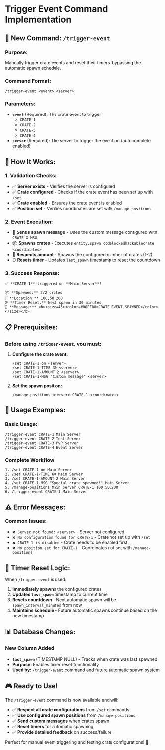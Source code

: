 # Trigger Event Command Implementation

## 🎯 **New Command: `/trigger-event`**

### **Purpose:**
Manually trigger crate events and reset their timers, bypassing the automatic spawn schedule.

### **Command Format:**
```
/trigger-event <event> <server>
```

### **Parameters:**
- **`event`** (Required): The crate event to trigger
  - `CRATE-1`
  - `CRATE-2` 
  - `CRATE-3`
  - `CRATE-4`
- **`server`** (Required): The server to trigger the event on (autocomplete enabled)

## 🔧 **How It Works:**

### **1. Validation Checks:**
- ✅ **Server exists** - Verifies the server is configured
- ✅ **Crate configured** - Checks if the crate event has been set up with `/set`
- ✅ **Crate enabled** - Ensures the crate event is enabled
- ✅ **Position set** - Verifies coordinates are set with `/manage-positions`

### **2. Event Execution:**
- 📢 **Sends spawn message** - Uses the custom message configured with `CRATE-X-MSG`
- 📦 **Spawns crates** - Executes `entity.spawn codelockedhackablecrate <coordinates>` 
- 🔢 **Respects amount** - Spawns the configured number of crates (1-2)
- ⏰ **Resets timer** - Updates `last_spawn` timestamp to reset the countdown

### **3. Success Response:**
```
✅ **CRATE-1** triggered on **Main Server**!

📦 **Spawned:** 2/2 crates
📍 **Location:** 100,50,200
⏰ **Timer Reset:** Next spawn in 30 minutes
💬 **Message:** <b><size=45><color=#00FF00>CRATE EVENT SPAWNED</color></size></b>
```

## 📋 **Prerequisites:**

### **Before using `/trigger-event`, you must:**

1. **Configure the crate event:**
   ```
   /set CRATE-1 on <server>
   /set CRATE-1-TIME 30 <server>
   /set CRATE-1-AMOUNT 2 <server>
   /set CRATE-1-MSG "Custom message" <server>
   ```

2. **Set the spawn position:**
   ```
   /manage-positions <server> CRATE-1 <coordinates>
   ```

## 🚀 **Usage Examples:**

### **Basic Usage:**
```
/trigger-event CRATE-1 Main Server
/trigger-event CRATE-2 Test Server
/trigger-event CRATE-3 PvP Server
/trigger-event CRATE-4 Event Server
```

### **Complete Workflow:**
```
1. /set CRATE-1 on Main Server
2. /set CRATE-1-TIME 60 Main Server
3. /set CRATE-1-AMOUNT 2 Main Server
4. /set CRATE-1-MSG "Special crate spawned!" Main Server
5. /manage-positions Main Server CRATE-1 100,50,200
6. /trigger-event CRATE-1 Main Server
```

## ⚠️ **Error Messages:**

### **Common Issues:**
- `❌ Server not found: <server>` - Server not configured
- `❌ No configuration found for CRATE-1` - Crate not set up with `/set`
- `❌ CRATE-1 is disabled` - Crate needs to be enabled first
- `❌ No position set for CRATE-1` - Coordinates not set with `/manage-positions`

## 🔄 **Timer Reset Logic:**

When `/trigger-event` is used:
1. **Immediately spawns** the configured crates
2. **Updates `last_spawn`** timestamp to current time
3. **Resets countdown** - Next automatic spawn will be `spawn_interval_minutes` from now
4. **Maintains schedule** - Future automatic spawns continue based on the new timestamp

## 📊 **Database Changes:**

### **New Column Added:**
- **`last_spawn`** (TIMESTAMP NULL) - Tracks when crate was last spawned
- **Purpose:** Enables timer reset functionality
- **Used by:** `/trigger-event` command and future automatic spawn system

## 🎮 **Ready to Use!**

The `/trigger-event` command is now available and will:
- ✅ **Respect all crate configurations** from `/set` commands
- ✅ **Use configured spawn positions** from `/manage-positions`
- ✅ **Send custom messages** when crates spawn
- ✅ **Reset timers** for automatic spawning
- ✅ **Provide detailed feedback** on success/failure

Perfect for manual event triggering and testing crate configurations! 🚀
